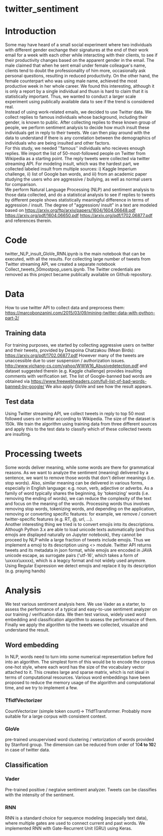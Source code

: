 # twitter_sentiment
# Introduction
Some may have heard of a small social experiment where two individuals with different gender exchange their signatures 
at the end of their work email for a week with each other while interacting with their clients, to see if their productivity 
changes based on the apparent gender in the email. The male claimed that when he sent email under female colleague's name, 
clients tend to doubt the professionality of him more, occasionally ask personal questions, resulting in reduced 
productivity. On the other hand, the female counterpart who was using male name, achieved the most productive week 
in her whole career.
We found this interesting, although it is only a report by a single individual and thusn is hard to claim that it is
statistically important. Thus, we wanted to conduct a larger scale experiment using publically available data to see
if the trend is considered real.<br> 
Instead of using work-related emails, we decided to use Twitter data. We collect replies to famous individuals whose background,
including their gender, is known to public. After collecting replies to these known group of people, we perform sentiment analysis
to decide how much insult these individuals get in reply to their tweets. We can then play around with the data to understand
if there is any correlation between the demographics of individuals who are being insulted and other factors.<br> 
For this study, we needed ''famous'' individuals who recieves enough replies. We import the list of 50-most-followed people 
on Twitter from Wikipedia as a starting point.
The reply tweets were collected via twitter streaming API. For modeling insult, which was the hardest part, we collected 
labeled insult from multiple sources: i) Kaggle Imperium challenge, ii) list of Google ban words, and iii) from an academic paper
studying the users who are aggressive / bullying, as well as normal users for comparison. <br>
We perform Natural Language Processing (NLP) and sentiment analysis to those data collected, and do a statistical analysis 
to see if replies to tweets by different people shows statistically meaningful difference in terms of aggression / insult. 
The degree of "aggression/ insult" in a text are modeled based on https://arxiv.org/ftp/arxiv/papers/1604/1604.06648.pdf
https://arxiv.org/pdf/1604.06650.pdf
https://arxiv.org/pdf/1702.06877.pdf
and references therein.

# Code
twitter_NLP_insult_GloVe_RNN.ipynb is the main notebook that can be executed, with all the results.
For collecting large number of tweets from Twitter streaming API, we created a separate notebook
Collect_tweets_50mostpop_users.ipynb. The Twitter credentials are removed as this project became publically available on Github
repository.

# Data
How to use twitter API to collect data and preprocess them:
https://marcobonzanini.com/2015/03/09/mining-twitter-data-with-python-part-2/

## Training data
For training purposes, we started by collecting aggressive users on twitter and their tweets, provided by Despoina Chatzakou (Mean Birds): https://arxiv.org/pdf/1702.06877.pdf
However many of the tweets are unaccessible due to user suspension / authorization issues.
http://www.yichang-cs.com/yahoo/WWW16_Abusivedetection.pdf and dataset suggested therein (e.g. Kaggle challenge) provides insulting comments with verification set.
The list of Google-banned bad words are obtained via https://www.freewebheaders.com/full-list-of-bad-words-banned-by-google/
We also apply GloVe and see how the result appears.
## Test data
Using Twitter streaming API, we collect tweets in reply to top 50 most followed users on twitter according to Wikipedia. 
The size of the dataset is 150k. We train the algorithm using training data from three different sources and apply this 
to the test data to classify which of these collected tweets are insulting.  

# Processing tweets
Some words deliver meaning, while some words are there for grammatical reasons. As we want to analyze the sentiment (meaning)
delivered by a sentence, we want to remove those words that don't deliver meanings (i.e. stop words). Also, similar meaning can be 
delivered in various forms, especially in English language: e.g. noun, verb, adjective or adverbs. As a family of word typically
shares the beginning, by 'tokenizing' words (i.e. removing the ending of words), we can reduce the complexity of the text
and focus on the meaning of the words. Processing words thus involves removing stop words, tokenizing words, and depending on 
the application, removing or converting specific features: for example, we remove / convert twitter-specific features 
(e.g. RT, @, url, ...).<br>
Another interesting thing we tried is to convert emojis into its descriptions. Although Python 3.x are able to load unicode
texts automatically (and thus emojis are displayed naturally on Jupyter notebook), they cannot be proceed by NLP while a large 
fraction of tweets include emojis. Thus we implement a emoji to its description using <<unicodedata>> module.
Twitter API returns tweets and its metadata in json format, while emojis are encoded in JAVA unicode escape, as surrogate pairs 
('utf-16', which takes a form of \uxxxx\uxxxx), which is a leagcy format and not widely used anymore. 
Using Regular Expression we detect emojis and replace it by its description (e.g. praying hands)   

# Analysis
We test various sentiment analysis here. We use Vader as a starter, to assess the performance of a typical and easy-to-use 
sentiment analyzer on our training / verification data. We then test various, widely used word embedding and classification 
algorithm to assess the performance of them. Finally we apply the algorithm to the tweets we collected, visualize and 
understand the result.

## Word embedding
In NLP, words need to turn into some numerical representation before fed into an algorithm. The simplest form of this would be 
to encode the corpus one-hot style, where each word has the size of the vocabulary vector attached to it. This creates large and
sparse matrix, which is not ideal in terms of computational resources. Various word embeddings have been proposed to reduce 
the memory usage of the algorithm and computational time, and we try to implement a few.  
### TfidfVectorizer
CountVectorizer (simple token count)-> TfidfTransformer. Probably more suitable for a large corpus with consistent context.
### GloVe
pre-trained unsupervised word clustering / vetorization of words provided by Stanford group. The dimension can be reduced from
order of 10**4 to 10**2 in case of twitter data.

## Classification
### Vader 
Pre-trained positive / negtaive sentiment analyzer. Tweets can be classifies with the intensity of the sentiment. 
### RNN
RNN is a standard choice for sequence modeling (especially text data), where multiple gates are used to connect current
and past words. We implemented RNN with Gate-Recurrent Unit (GRU) using Keras.
